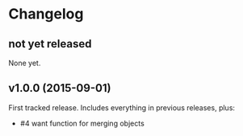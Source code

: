 # Changelog

## not yet released

None yet.

## v1.0.0 (2015-09-01)

First tracked release.  Includes everything in previous releases, plus:

* #4 want function for merging objects
